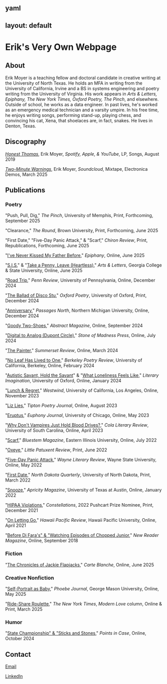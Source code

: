 yaml
---
layout: default
---

<h1>Erik's Very Own Webpage</h1>

<h2>About</h2>

Erik Moyer is a teaching fellow and doctoral candidate in creative writing at the University of North Texas. He holds an MFA in writing from the University of California, Irvine and a BS in systems engineering and poetry writing from the University of Virginia. His work appears in *Arts & Letters, Epiphany, The New York Times, Oxford Poetry, The Pinch*, and elsewhere. Outside of school, he works as a data engineer. In past lives, he's worked as an emergency medical technician and a varsity umpire. In his free time, he enjoys writing songs, performing stand-up, playing chess, and convincing his cat, Xena, that shoelaces are, in fact, snakes. He lives in Denton, Texas.

<h2>Discography</h2>

[*Honest Thomas*](https://share.amuse.io/DXgagTpCkBVg), Erik Moyer, *Spotify, Apple, & YouTube*, LP, Songs, August 2019

[*Two-Minute Warnings*](https://soundcloud.com/erikjosephmoyer/sets/two-minute-warnings), Erik Moyer, *Soundcloud*, Mixtape, Electronica Demos, March 2025

<h2>Publications</h2>

<h3>Poetry</h3>

"Push, Pull, Dig," *The Pinch*, University of Memphis, Print, Forthcoming, September 2025

"Clearance," *The Round*, Brown University, Print, Forthcoming, June 2025

"First Date," "Five-Day Panic Attack," & "Scarf," *Chiron Review*, Print, Republications, Forthcoming, June 2025

"[I've Never Kissed My Father Before](http://epiphanyzine.com/issue-34-spring-summer-2025)," *Epiphany*, Online, June 2025

"[S.I.S.](http://artsandletters.gcsu.edu/s-i-s/)" & "[Take a Penny, Leave (Heartless)](http://artsandletters.gcsu.edu/take-a-penny-leave-heartless/)," *Arts & Letters*, Georgia College & State University, Online, June 2025

"[Road Trip](http://pennreview.org/road-trip)," *Penn Review*, University of Pennsylvania, Online, December 2024

"[The Ballad of Disco Stu](https://partus.press/products/oxford-poetry-issue-98)," *Oxford Poetry*, University of Oxford, Print, December 2024

"[Anniversary](http://passagesnorth.com/passagesnorthcom/2024/12/6/anniversary-by-erik-moyer)," *Passages North*, Northern Michigan University, Online, December 2024

"[Goody Two-Shoes](http://abstractmagazinetv.com/2024/09/05/goody-two-shoes-by-erik-moyer)," *Abstract Magazine*, Online, September 2024

"[Digital to Analog (Dupont Circle)](http://stoneofmadnesspress.com/erik-moyer)," *Stone of Madness Press*, Online, July 2024

"[The Painter](http://summersetreview.org/24spring/moyer.html)," *Summerset Review*, Online, March 2024

"[No Leaf Has Lived to One](http://ocf.berkeley.edu/~bpr/wp-content/uploads/2024/02/2024-BPR.pdf)," *Berkeley Poetry Review*, University of California, Berkeley, Online, February 2024

"[Autistic Savant, Hold the Savant](http://academic.oup.com/litimag/article/26/1/76/7595658?guestAccessKey=1a6d84ed-a1f0-4b3d-834e-e0de9cbfe757&utm_source=authortollfreelink&utm_campaign=litimag&utm_medium=email)" & "[What Loneliness Feels Like](http://academic.oup.com/litimag/article/26/1/77/7595659?guestAccessKey=6781686d-136c-4335-a1ac-9c294aff7110&utm_source=authortollfreelink&utm_campaign=litimag&utm_medium=email)," *Literary Imagination*, University of Oxford, Online, January 2024

"[Lunch & Regret](http://westwinducla.com/_files/ugd/58c2ec_13271e0981db4a2a9061a6e1ae90bf0d.pdf)," *Westwind*, University of California, Los Angeles, Online, November 2023

"[Liz Lies](http://issuu.com/tiptonpoetryjournal/docs/tpj57)," *Tipton Poetry Journal*, Online, August 2023

"[Eruptus](http://euphonyjournal.org/wp-content/uploads/2023/05/2023-spring-euphony.pdf)," *Euphony Journal*, University of Chicago, Online, May 2023

"[Why Don't Vampires Just Hold Blood Drives?](http://colaliteraryreview.com/blog/why-dont-vampires-just-hold-blood-drives)," *Cola Literary Review*, University of South Carolina, Online, April 2023

"[Scarf](http://bluestemmagazine.com/s2022#Erik_Moyer)," *Bluestem Magazine*, Eastern Illinois University, Online, July 2022

"[Oxeye](http://littlepatuxentreview.org/issue-32-summer-2022-2)," *Little Patuxent Review*, Print, June 2022

"[Five-Day Panic Attack](http://issuu.com/wayneliteraryreview/docs/wlr_submissions_14)," *Wayne Literary Review*, Wayne State University, Online, May 2022

"[First Date](http://ndquarterly.org/2022/03/03/table-of-contents-for-ndq-89-1-2)," *North Dakota Quarterly*, University of North Dakota, Print, March 2022

"[Snooze](http://apricitymagazine.com/portfolio/snooze)," *Apricity Magazine*, University of Texas at Austin, Online, January 2022

"[HIPAA Violations](http://constellations-lit.com/issues/vol11.html)," *Constellations*, 2022 Pushcart Prize Nominee, Print, December 2021

"[On Letting Go](http://hawaiipacificreview.org/2021/04/05/on-letting-go)," *Hawaii Pacific Review*, Hawaii Pacific University, Online, April 2021

"[Before Di Fara's" & "Watching Episodes of Chopped Junior](http://issuu.com/newreadermagazine/docs/nrm-third-issue)," *New Reader Magazine*, Online, September 2018

<h3>Fiction</h3>

"[The Chronicles of Jackie Flapjacks](http://carteblanchemagazine.com/issue-51/moyer-the-chronicles-of-jackie-flapjacks)," *Carte Blanche*, Online, June 2025

<h3>Creative Nonfiction</h3>

"[Self-Portrait as Baby](http://phoebejournal.com/self-portrait-as-baby/)," *Phoebe Journal*, George Mason University, Online, May 2025

"[Ride-Share Roulette](http://nytimes.com/2025/03/05/style/tiny-modern-love-stories-serendipity-still-exists.html)," *The New York Times*, *Modern Love* column, Online & Print, March 2025

<h3>Humor</h3>

"[State Championship" & "Sticks and Stones](http://pointsincase.com/author/erik-moyer)," *Points in Case*, Online, October 2024

<h2>Contact</h2>

[Email](mailto:erikjosephmoyer@gmail.com)

[LinkedIn](https://linkedin.com/in/erikmoyer/)
